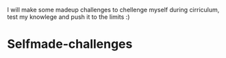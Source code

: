 I will make some madeup challenges to chellenge myself during cirriculum, test my knowlege and push it to the limits :)
# Selfmade-challenges